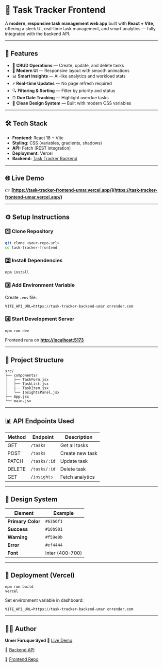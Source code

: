 # 🧭 Task Tracker Frontend

A **modern, responsive task management web app** built with **React + Vite**, offering a sleek UI, real-time task management, and smart analytics — fully integrated with the backend API.

---

## 🚀 Features

* 📝 **CRUD Operations** — Create, update, and delete tasks
* 🎨 **Modern UI** — Responsive layout with smooth animations
* 📊 **Smart Insights** — AI-like analytics and workload stats
* ⚡ **Real-time Updates** — No page refresh required
* 🔍 **Filtering & Sorting** — Filter by priority and status
* ⏰ **Due Date Tracking** — Highlight overdue tasks
* 🌙 **Clean Design System** — Built with modern CSS variables

---

## 🛠 Tech Stack

* **Frontend:** React 18 + Vite
* **Styling:** CSS (variables, gradients, shadows)
* **API:** Fetch (REST integration)
* **Deployment:** Vercel
* **Backend:** [Task Tracker Backend](https://task-tracker-backend-umar.onrender.com)

---

## 🌐 Live Demo

👉 **[https://task-tracker-frontend-umar.vercel.app/](https://task-tracker-frontend-umar.vercel.app/)**

---

## ⚙️ Setup Instructions

### 1️⃣ Clone Repository

```bash
git clone <your-repo-url>
cd task-tracker-frontend
```

### 2️⃣ Install Dependencies

```bash
npm install
```

### 3️⃣ Add Environment Variable

Create `.env` file:

```env
VITE_API_URL=https://task-tracker-backend-umar.onrender.com
```

### 4️⃣ Start Development Server

```bash
npm run dev
```

Frontend runs on **[http://localhost:5173](http://localhost:5173)**

---

## 🧩 Project Structure

```
src/
├── components/
│   ├── TaskForm.jsx
│   ├── TaskList.jsx
│   ├── TaskItem.jsx
│   └── InsightsPanel.jsx
├── App.jsx
└── main.jsx
```

---

## 📊 API Endpoints Used

| Method | Endpoint     | Description     |
| ------ | ------------ | --------------- |
| GET    | `/tasks`     | Get all tasks   |
| POST   | `/tasks`     | Create new task |
| PATCH  | `/tasks/:id` | Update task     |
| DELETE | `/tasks/:id` | Delete task     |
| GET    | `/insights`  | Fetch analytics |

---

## 🎨 Design System

| Element           | Example         |
| ----------------- | --------------- |
| **Primary Color** | `#6366f1`       |
| **Success**       | `#10b981`       |
| **Warning**       | `#f59e0b`       |
| **Error**         | `#ef4444`       |
| **Font**          | Inter (400–700) |

---

## 🚀 Deployment (Vercel)

```bash
npm run build
vercel
```

Set environment variable in dashboard:

```
VITE_API_URL=https://task-tracker-backend-umar.onrender.com
```

---

## 👨‍💻 Author

**Umer Faruque Syed**
🔗 [Live Demo](https://task-tracker-frontend-umar.vercel.app/)

🔗 [Backend API](https://task-tracker-backend-umar.onrender.com)

📂 [Frontend Repo](https://github.com/your-username/task-tracker-frontend)


